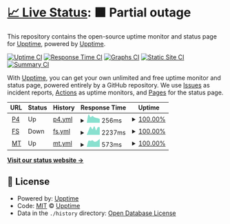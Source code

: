 # [📈 Live Status](https://oekeur.github.io/gpnl-upptime): <!--live status--> **🟧 Partial outage**

This repository contains the open-source uptime monitor and status page for [Upptime](https://upptime.js.org), powered by [Upptime](https://github.com/upptime/upptime).

[![Uptime CI](https://github.com/koj-co/upptime/workflows/Uptime%20CI/badge.svg)](https://github.com/koj-co/upptime/actions?query=workflow%3A%22Uptime+CI%22)
[![Response Time CI](https://github.com/koj-co/upptime/workflows/Response%20Time%20CI/badge.svg)](https://github.com/koj-co/upptime/actions?query=workflow%3A%22Response+Time+CI%22)
[![Graphs CI](https://github.com/koj-co/upptime/workflows/Graphs%20CI/badge.svg)](https://github.com/koj-co/upptime/actions?query=workflow%3A%22Graphs+CI%22)
[![Static Site CI](https://github.com/koj-co/upptime/workflows/Static%20Site%20CI/badge.svg)](https://github.com/koj-co/upptime/actions?query=workflow%3A%22Static+Site+CI%22)
[![Summary CI](https://github.com/koj-co/upptime/workflows/Summary%20CI/badge.svg)](https://github.com/koj-co/upptime/actions?query=workflow%3A%22Summary+CI%22)

With [Upptime](https://upptime.js.org), you can get your own unlimited and free uptime monitor and status page, powered entirely by a GitHub repository. We use [Issues](https://github.com/upptime/upptime/issues) as incident reports, [Actions](https://github.com/upptime/upptime/actions) as uptime monitors, and [Pages](https://upptime.github.io/upptime) for the status page.

<!--start: status pages-->
<!-- This summary is generated by Upptime (https://github.com/upptime/upptime) -->
<!-- Do not edit this manually, your changes will be overwritten -->
<!-- prettier-ignore -->
| URL | Status | History | Response Time | Uptime |
| --- | ------ | ------- | ------------- | ------ |
| <img alt="" src="https://favicons.githubusercontent.com/www.greenpeace.org" height="13"> [P4](https://www.greenpeace.org/nl/) | Up | [p4.yml](https://github.com/oekeur/gpnl-upptime/commits/HEAD/history/p4.yml) | <details><summary><img alt="Response time graph" src="./graphs/p4/response-time-week.png" height="20"> 256ms</summary><br><a href="https://oekeur.github.io/gpnl-upptime/history/p4"><img alt="Response time 280" src="https://img.shields.io/endpoint?url=https%3A%2F%2Fraw.githubusercontent.com%2Foekeur%2Fgpnl-upptime%2FHEAD%2Fapi%2Fp4%2Fresponse-time.json"></a><br><a href="https://oekeur.github.io/gpnl-upptime/history/p4"><img alt="24-hour response time 169" src="https://img.shields.io/endpoint?url=https%3A%2F%2Fraw.githubusercontent.com%2Foekeur%2Fgpnl-upptime%2FHEAD%2Fapi%2Fp4%2Fresponse-time-day.json"></a><br><a href="https://oekeur.github.io/gpnl-upptime/history/p4"><img alt="7-day response time 256" src="https://img.shields.io/endpoint?url=https%3A%2F%2Fraw.githubusercontent.com%2Foekeur%2Fgpnl-upptime%2FHEAD%2Fapi%2Fp4%2Fresponse-time-week.json"></a><br><a href="https://oekeur.github.io/gpnl-upptime/history/p4"><img alt="30-day response time 298" src="https://img.shields.io/endpoint?url=https%3A%2F%2Fraw.githubusercontent.com%2Foekeur%2Fgpnl-upptime%2FHEAD%2Fapi%2Fp4%2Fresponse-time-month.json"></a><br><a href="https://oekeur.github.io/gpnl-upptime/history/p4"><img alt="1-year response time 280" src="https://img.shields.io/endpoint?url=https%3A%2F%2Fraw.githubusercontent.com%2Foekeur%2Fgpnl-upptime%2FHEAD%2Fapi%2Fp4%2Fresponse-time-year.json"></a></details> | <details><summary><a href="https://oekeur.github.io/gpnl-upptime/history/p4">100.00%</a></summary><a href="https://oekeur.github.io/gpnl-upptime/history/p4"><img alt="All-time uptime 100.00%" src="https://img.shields.io/endpoint?url=https%3A%2F%2Fraw.githubusercontent.com%2Foekeur%2Fgpnl-upptime%2FHEAD%2Fapi%2Fp4%2Fuptime.json"></a><br><a href="https://oekeur.github.io/gpnl-upptime/history/p4"><img alt="24-hour uptime 100.00%" src="https://img.shields.io/endpoint?url=https%3A%2F%2Fraw.githubusercontent.com%2Foekeur%2Fgpnl-upptime%2FHEAD%2Fapi%2Fp4%2Fuptime-day.json"></a><br><a href="https://oekeur.github.io/gpnl-upptime/history/p4"><img alt="7-day uptime 100.00%" src="https://img.shields.io/endpoint?url=https%3A%2F%2Fraw.githubusercontent.com%2Foekeur%2Fgpnl-upptime%2FHEAD%2Fapi%2Fp4%2Fuptime-week.json"></a><br><a href="https://oekeur.github.io/gpnl-upptime/history/p4"><img alt="30-day uptime 100.00%" src="https://img.shields.io/endpoint?url=https%3A%2F%2Fraw.githubusercontent.com%2Foekeur%2Fgpnl-upptime%2FHEAD%2Fapi%2Fp4%2Fuptime-month.json"></a><br><a href="https://oekeur.github.io/gpnl-upptime/history/p4"><img alt="1-year uptime 100.00%" src="https://img.shields.io/endpoint?url=https%3A%2F%2Fraw.githubusercontent.com%2Foekeur%2Fgpnl-upptime%2FHEAD%2Fapi%2Fp4%2Fuptime-year.json"></a></details>
| <img alt="" src="https://favicons.githubusercontent.com/steun.greenpeace.nl" height="13"> [FS](https://steun.greenpeace.nl/plastic) | Down | [fs.yml](https://github.com/oekeur/gpnl-upptime/commits/HEAD/history/fs.yml) | <details><summary><img alt="Response time graph" src="./graphs/fs/response-time-week.png" height="20"> 2237ms</summary><br><a href="https://oekeur.github.io/gpnl-upptime/history/fs"><img alt="Response time 1280" src="https://img.shields.io/endpoint?url=https%3A%2F%2Fraw.githubusercontent.com%2Foekeur%2Fgpnl-upptime%2FHEAD%2Fapi%2Ffs%2Fresponse-time.json"></a><br><a href="https://oekeur.github.io/gpnl-upptime/history/fs"><img alt="24-hour response time 4954" src="https://img.shields.io/endpoint?url=https%3A%2F%2Fraw.githubusercontent.com%2Foekeur%2Fgpnl-upptime%2FHEAD%2Fapi%2Ffs%2Fresponse-time-day.json"></a><br><a href="https://oekeur.github.io/gpnl-upptime/history/fs"><img alt="7-day response time 2237" src="https://img.shields.io/endpoint?url=https%3A%2F%2Fraw.githubusercontent.com%2Foekeur%2Fgpnl-upptime%2FHEAD%2Fapi%2Ffs%2Fresponse-time-week.json"></a><br><a href="https://oekeur.github.io/gpnl-upptime/history/fs"><img alt="30-day response time 1742" src="https://img.shields.io/endpoint?url=https%3A%2F%2Fraw.githubusercontent.com%2Foekeur%2Fgpnl-upptime%2FHEAD%2Fapi%2Ffs%2Fresponse-time-month.json"></a><br><a href="https://oekeur.github.io/gpnl-upptime/history/fs"><img alt="1-year response time 1280" src="https://img.shields.io/endpoint?url=https%3A%2F%2Fraw.githubusercontent.com%2Foekeur%2Fgpnl-upptime%2FHEAD%2Fapi%2Ffs%2Fresponse-time-year.json"></a></details> | <details><summary><a href="https://oekeur.github.io/gpnl-upptime/history/fs">100.00%</a></summary><a href="https://oekeur.github.io/gpnl-upptime/history/fs"><img alt="All-time uptime 99.92%" src="https://img.shields.io/endpoint?url=https%3A%2F%2Fraw.githubusercontent.com%2Foekeur%2Fgpnl-upptime%2FHEAD%2Fapi%2Ffs%2Fuptime.json"></a><br><a href="https://oekeur.github.io/gpnl-upptime/history/fs"><img alt="24-hour uptime 100.00%" src="https://img.shields.io/endpoint?url=https%3A%2F%2Fraw.githubusercontent.com%2Foekeur%2Fgpnl-upptime%2FHEAD%2Fapi%2Ffs%2Fuptime-day.json"></a><br><a href="https://oekeur.github.io/gpnl-upptime/history/fs"><img alt="7-day uptime 100.00%" src="https://img.shields.io/endpoint?url=https%3A%2F%2Fraw.githubusercontent.com%2Foekeur%2Fgpnl-upptime%2FHEAD%2Fapi%2Ffs%2Fuptime-week.json"></a><br><a href="https://oekeur.github.io/gpnl-upptime/history/fs"><img alt="30-day uptime 100.00%" src="https://img.shields.io/endpoint?url=https%3A%2F%2Fraw.githubusercontent.com%2Foekeur%2Fgpnl-upptime%2FHEAD%2Fapi%2Ffs%2Fuptime-month.json"></a><br><a href="https://oekeur.github.io/gpnl-upptime/history/fs"><img alt="1-year uptime 99.92%" src="https://img.shields.io/endpoint?url=https%3A%2F%2Fraw.githubusercontent.com%2Foekeur%2Fgpnl-upptime%2FHEAD%2Fapi%2Ffs%2Fuptime-year.json"></a></details>
| <img alt="" src="https://favicons.githubusercontent.com/www.maaktoekomst.nl" height="13"> [MT](https://www.maaktoekomst.nl/) | Up | [mt.yml](https://github.com/oekeur/gpnl-upptime/commits/HEAD/history/mt.yml) | <details><summary><img alt="Response time graph" src="./graphs/mt/response-time-week.png" height="20"> 573ms</summary><br><a href="https://oekeur.github.io/gpnl-upptime/history/mt"><img alt="Response time 513" src="https://img.shields.io/endpoint?url=https%3A%2F%2Fraw.githubusercontent.com%2Foekeur%2Fgpnl-upptime%2FHEAD%2Fapi%2Fmt%2Fresponse-time.json"></a><br><a href="https://oekeur.github.io/gpnl-upptime/history/mt"><img alt="24-hour response time 737" src="https://img.shields.io/endpoint?url=https%3A%2F%2Fraw.githubusercontent.com%2Foekeur%2Fgpnl-upptime%2FHEAD%2Fapi%2Fmt%2Fresponse-time-day.json"></a><br><a href="https://oekeur.github.io/gpnl-upptime/history/mt"><img alt="7-day response time 573" src="https://img.shields.io/endpoint?url=https%3A%2F%2Fraw.githubusercontent.com%2Foekeur%2Fgpnl-upptime%2FHEAD%2Fapi%2Fmt%2Fresponse-time-week.json"></a><br><a href="https://oekeur.github.io/gpnl-upptime/history/mt"><img alt="30-day response time 527" src="https://img.shields.io/endpoint?url=https%3A%2F%2Fraw.githubusercontent.com%2Foekeur%2Fgpnl-upptime%2FHEAD%2Fapi%2Fmt%2Fresponse-time-month.json"></a><br><a href="https://oekeur.github.io/gpnl-upptime/history/mt"><img alt="1-year response time 513" src="https://img.shields.io/endpoint?url=https%3A%2F%2Fraw.githubusercontent.com%2Foekeur%2Fgpnl-upptime%2FHEAD%2Fapi%2Fmt%2Fresponse-time-year.json"></a></details> | <details><summary><a href="https://oekeur.github.io/gpnl-upptime/history/mt">100.00%</a></summary><a href="https://oekeur.github.io/gpnl-upptime/history/mt"><img alt="All-time uptime 100.00%" src="https://img.shields.io/endpoint?url=https%3A%2F%2Fraw.githubusercontent.com%2Foekeur%2Fgpnl-upptime%2FHEAD%2Fapi%2Fmt%2Fuptime.json"></a><br><a href="https://oekeur.github.io/gpnl-upptime/history/mt"><img alt="24-hour uptime 100.00%" src="https://img.shields.io/endpoint?url=https%3A%2F%2Fraw.githubusercontent.com%2Foekeur%2Fgpnl-upptime%2FHEAD%2Fapi%2Fmt%2Fuptime-day.json"></a><br><a href="https://oekeur.github.io/gpnl-upptime/history/mt"><img alt="7-day uptime 100.00%" src="https://img.shields.io/endpoint?url=https%3A%2F%2Fraw.githubusercontent.com%2Foekeur%2Fgpnl-upptime%2FHEAD%2Fapi%2Fmt%2Fuptime-week.json"></a><br><a href="https://oekeur.github.io/gpnl-upptime/history/mt"><img alt="30-day uptime 100.00%" src="https://img.shields.io/endpoint?url=https%3A%2F%2Fraw.githubusercontent.com%2Foekeur%2Fgpnl-upptime%2FHEAD%2Fapi%2Fmt%2Fuptime-month.json"></a><br><a href="https://oekeur.github.io/gpnl-upptime/history/mt"><img alt="1-year uptime 100.00%" src="https://img.shields.io/endpoint?url=https%3A%2F%2Fraw.githubusercontent.com%2Foekeur%2Fgpnl-upptime%2FHEAD%2Fapi%2Fmt%2Fuptime-year.json"></a></details>

<!--end: status pages-->

[**Visit our status website →**](https://oekeur.github.io/gpnl-upptime)

## 📄 License

- Powered by: [Upptime](https://github.com/upptime/upptime)
- Code: [MIT](./LICENSE) © [Upptime](https://upptime.js.org)
- Data in the `./history` directory: [Open Database License](https://opendatacommons.org/licenses/odbl/1-0/)
